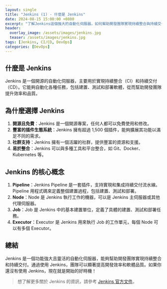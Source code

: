 ```yaml
---
layout: single
title: "Jenkins (1) - 什麼是 Jenkins"
date: 2024-08-15 15:00:00 +0800
excerpt: "了解Jenkins這個強大的自動化伺服器，如何幫助開發團隊實現持續整合與持續交付，提升軟體開發效率。"
header:
  overlay_image: /assets/images/jenkins.jpg
  teaser: /assets/images/jenkins.jpg
tags: [Jenkins, CI/CD, DevOps]
categories: [DevOps]
---
```


## 什麼是 Jenkins

Jenkins 是一個開源的自動化伺服器，主要用於實現持續整合（CI）和持續交付（CD）。它能夠自動化各種任務，包括建置、測試和部署軟體，從而幫助開發團隊提升效率和品質。

## 為什麼選擇 Jenkins

1. **開源且免費**：Jenkins 是一個開源專案，任何人都可以免費使用和修改。
2. **豐富的插件生態系統**：Jenkins 擁有超過 1,500 個插件，能夠擴展其功能以滿足不同的需求。
3. **社群支持**：Jenkins 擁有一個活躍的社群，提供豐富的資源和支援。
4. **易於整合**：Jenkins 可以與多種工具和平台整合，如 Git、Docker、Kubernetes 等。

## Jenkins 的核心概念

1. **Pipeline**：Jenkins Pipeline 是一套插件，支持實現和集成持續交付流水線。Pipeline 用程式碼來定義整個建置過程，包括建置、測試和部署。
2. **Node**：Node 是 Jenkins 執行工作的機器，可以是 Jenkins 主伺服器或其他代理伺服器。
3. **Job**：Job 是 Jenkins 中的基本建置單位，定義了具體的建置、測試和部署任務。
4. **Executor**：Executor 是 Jenkins 用來執行 Job 的工作單元，每個 Node 可以有多個 Executor。

## 總結

Jenkins 是一個功能強大且靈活的自動化伺服器，能夠幫助開發團隊實現持續整合和持續交付。通過使用 Jenkins，團隊可以顯著提高開發效率和軟體品質。如果你還沒有使用 Jenkins，現在就是開始的好時機！

> 想了解更多關於 Jenkins 的資訊，請參考 [Jenkins 官方文件](https://jenkins.io/doc/)。
